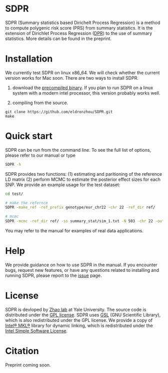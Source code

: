 # SDPR

SDPR (Summary statistics based Dirichelt Process Regression) is a method to compute polygenic risk score (PRS) from summary statistics. It is the extension of Dirichlet Process Regression ([DPR](https://www.ncbi.nlm.nih.gov/pmc/articles/PMC5587666/pdf/41467_2017_Article_470.pdf)) to the use of summary statistics. More details can be found in the preprint.

# Installation

We currently test SDPR on linux x86_64. We will check whether the current version works for Mac soon. There are two ways to install SDPR. 

1. download the [precompiled binary](https://github.com/eldronzhou/SDPR/blob/main/bin/SDPR). If you plan to run SDPR on a linux system with a modern intel processor, this version probably works well.

2. compiling from the source. 

```
git clone https://github.com/eldronzhou/SDPR.git
make
```

# Quick start

SDPR can be run from the command line. To see the full list of options, please refer to our manual or type

```bash
SDPR -h
```

SDPR provides two functions: (1) estimating and paritioning of the reference LD matrix (2) perform MCMC to estimate the posterior effect sizes for each SNP. We provide an example usage for the test dataset:

```bash
cd test/

# make the refernce
SDPR -make_ref -ref_prefix genotype/eur_chr22 -chr 22 -ref_dir ref/

# mcmc
SDPR -mcmc -ref_dir ref/ -ss summary_stat/sim_1.txt -N 503 -chr 22 -out result/SDPR_chr22.txt
```

You may refer to the manual for examples of real data applications.

# Help

We provide guidance on how to use SDPR in the manual. If you encounter bugs, request new features, or have any questions related to installing and running SDPR, please report to the [issue](https://github.com/eldronzhou/SDPR/issues) page. 

# License

SDPR is devloped by [Zhao lab](http://zhaocenter.org) at Yale University. The source code is distributed under the [GPL license](https://github.com/eldronzhou/SDPR/blob/main/LICENSE). SDPR uses [GSL](https://www.gnu.org/software/gsl/) (GNU Scientific Library), which is also redistributed under the GPL license. We provide a copy of [Intel® MKL®](https://software.intel.com/content/www/us/en/develop/tools/math-kernel-library.html) library for dynamic linking, which is redistributed under the [Intel Simple Software License](https://github.com/eldronzhou/SDPR/blob/main/MKL/intel-simplified-software-license.pdf).

# Citation

Preprint coming soon.



